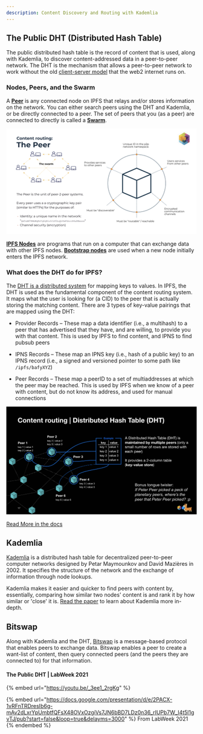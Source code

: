 ```yaml
---
description: Content Discovery and Routing with Kademlia
---
```


## The Public DHT (Distributed Hash Table)
The public distributed hash table is the record of content that is used, along with Kademlia, to discover content-addressed data in a peer-to-peer network. The DHT is the mechanism that allows a peer-to-peer network to work without the old [client-server model](https://en.wikipedia.org/wiki/Client%E2%80%93server_model) that the web2 internet runs on.

### Nodes, Peers, and the Swarm

A **[Peer](https://docs.ipfs.io/concepts/glossary/#peer)** is any connected node on IPFS that relays and/or stores information on the network. You can either search peers using the DHT and Kademlia, or be directly connected to a peer. The set of peers that you (as a peer) are connected to directly is called a **[Swarm](https://docs.ipfs.io/concepts/glossary/#swarm)**.

![Peers and Swarms](<../../.gitbook/assets/peer-swarm3.png>)

**[IPFS Nodes](https://docs.ipfs.io/concepts/nodes/#types)** are programs that run on a computer that can exchange data with other IPFS nodes. **[Bootstrap nodes](https://docs.ipfs.io/concepts/nodes/#bootstrap)** are used when a new node initially enters the IPFS network.

### What does the DHT do for IPFS?
The [DHT is a distributed system](https://medium.com/coinmonks/a-brief-overview-of-kademlia-and-its-use-in-various-decentralized-platforms-da08a7f72b8f) for mapping keys to values. In IPFS, the DHT is used as the fundamental component of the content routing system. It maps what the user is looking for (a CID) to the peer that is actually storing the matching content. There are 3 types of key-value pairings that are mapped using the DHT:

* Provider Records – These map a data identifier (i.e., a multihash) to a peer that has advertised that they have, and are willing, to provide you with that content. This is used by IPFS to find content, and IPNS to find pubsub peers

* IPNS Records – These map an IPNS key (i.e., hash of a public key) to an IPNS record (i.e., a signed and versioned pointer to some path like `/ipfs/bafyXYZ`)

* Peer Records – These map a peerID to a set of multiaddresses at which the peer may be reached. This is used by IPFS when we know of a peer with content, but do not know its address, and used for manual connections

![DHT and Peers](<../../.gitbook/assets/dht-peers.png>)

[Read More in the docs](https://docs.ipfs.io/concepts/dht)

## Kademlia

[Kademlia](https://en.wikipedia.org/wiki/Kademlia) is a distributed hash table for decentralized peer-to-peer computer networks designed by Petar Maymounkov and David Mazières in 2002. It specifies the structure of the network and the exchange of information through node lookups.

Kademlia makes it easier and quicker to find peers with content by, essentially, comparing how similar two nodes' content is and rank it by how similar or 'close' it is. [Read the paper](https://pdos.csail.mit.edu/~petar/papers/maymounkov-kademlia-lncs.pdf) to learn about Kademlia more in-depth.

## Bitswap
Along with Kademlia and the DHT, [Bitswap](https://docs.ipfs.io/concepts/bitswap/#bitswap) is a message-based protocol that enables peers to exchange data. Bitswap enables a peer to create a want-list of content, then query connected peers (and the peers they are connected to) for that information.

#### The Public DHT | LabWeek 2021 <!-- Who Presented?  -->
<!-- Add a context paragraph-- The DHT keeps the IPFS Network of Peers Connected... -->

{% embed url="https://youtu.be/_3ee1_2rgKg" %}

{% embed url="<https://docs.google.com/presentation/d/e/2PACX-1vRFnTRDresIb6g-mAv2dLxrYpUmbtfQFsX48OVxOzgiVs7JN6bBD7LDz0n36_rIUPb7W_I4t5l1gvTJ/pub?start=false&loop=true&delayms=3000>" %}
From LabWeek 2021
{% endembed %}

<!-- Link to public copy of Slides: https://docs.google.com/presentation/d/1NJMonh2YolwKSpwEt61lU2YdvUswDAFhErn4RJwCVh0/edit#slide=id.p -->

<!--
### Radar
### Filestore
 Add a paragraph  -->
